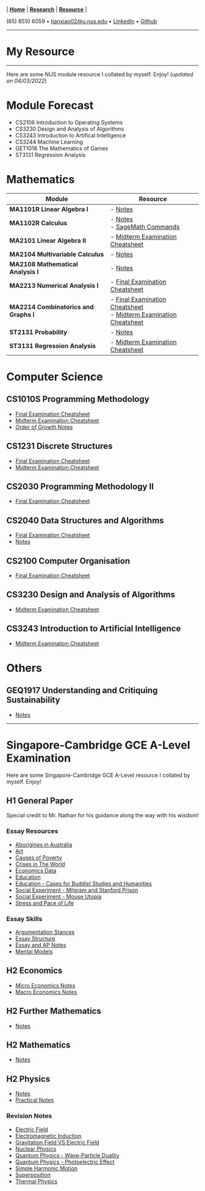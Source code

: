 |  **[Home](https://snoidetx.github.io)**  |  **[Research](https://snoidetx.github.io/research)**  |  **[Resource](https://snoidetx.github.io/resource)**  |

(65) 8510 6059 • tianxiao02@u.nus.edu • [LinkedIn](https://www.linkedin.com/in/tian-xiao-1202/) • [Github](https://github.com/snoidetx/)  

---

# My Resource

---

Here are some NUS module resource I collated by myself. Enjoy! (*updated on 04/03/2022*)

# Module Forecast
- CS2106 Introduction to Operating Systems
- CS3230 Design and Analysis of Algorithms
- CS3243 Introduction to Artifical Intelligence
- CS3244 Machine Learning
- GET1018 The Mathematics of Games
- ST3131 Regression Analysis

# Mathematics

| Module | Resource |
| --- | --- |
| **MA1101R Linear Algebra I** | - [Notes](https://github.com/snoidetx/snoidetx.github.io/blob/main/cont/resource/NUS-MA1101R-Notes.pdf) |
| **MA1102R Calculus** | - [Notes](https://github.com/snoidetx/snoidetx.github.io/blob/main/cont/resource/NUS-MA1102R-Notes.pdf)<br>- [SageMath Commands](https://github.com/snoidetx/snoidetx.github.io/blob/main/cont/resource/NUS-MA1102R-SagemathCommands.pdf) |
| **MA2101 Linear Algebra II** | - [Midterm Examination Cheatsheet](https://github.com/snoidetx/snoidetx.github.io/blob/main/cont/resource/NUS-MA2101-MidtermExaminationCheatsheet.pdf) |
| **MA2104 Multivariable Calculus** | - [Notes](https://github.com/snoidetx/snoidetx.github.io/blob/main/cont/resource/NUS-MA2104-Notes.pdf) |
| **MA2108 Mathematical Analysis I** | - [Notes](https://github.com/snoidetx/snoidetx.github.io/blob/main/cont/resource/NUS-MA2108-Notes.pdf) |
| **MA2213 Numerical Analysis I** | - [Final Examination Cheatsheet](https://github.com/snoidetx/snoidetx.github.io/blob/main/cont/resource/NUS-MA2213-FinalExaminationCheatsheet.pdf) |
| **MA2214 Combinatorics and Graphs I** | - [Final Examination Cheatsheet](https://github.com/snoidetx/snoidetx.github.io/blob/main/cont/resource/NUS-MA2214-FinalExaminationCheatsheet.pdf)<br>- [Midterm Examination Cheatsheet](https://github.com/snoidetx/snoidetx.github.io/blob/main/cont/resource/NUS-MA2214-MidtermCheatsheet.pdf) |
| **ST2131 Probability** | - [Notes](https://github.com/snoidetx/snoidetx.github.io/blob/main/cont/resource/NUS-ST2131-Notes.pdf) |
| **ST3131 Regression Analysis** | - [Midterm Examination Cheatsheet](https://github.com/snoidetx/snoidetx.github.io/blob/main/cont/resource/NUS-ST3131-MidtermExaminationCheatsheet.pdf) 

# Computer Science
## CS1010S Programming Methodology
- [Final Examination Cheatsheet](https://github.com/snoidetx/snoidetx.github.io/blob/main/cont/resource/NUS-CS1010S-FinalExaminationCheatsheet.pdf)
- [Midterm Examination Cheatsheet](https://github.com/snoidetx/snoidetx.github.io/blob/main/cont/resource/NUS-CS1010S-MidtermExaminationCheatsheet.pdf)
- [Order of Growth Notes](https://github.com/snoidetx/snoidetx.github.io/blob/main/cont/resource/NUS-CS1010S-OrderOfGrowthNotes.pdf)

## CS1231 Discrete Structures
- [Final Examination Cheatsheet](https://github.com/snoidetx/snoidetx.github.io/blob/main/cont/resource/NUS-CS1231-FinalExaminationCheatsheet.pdf)
- [Midterm Examination Cheatsheet](https://github.com/snoidetx/snoidetx.github.io/blob/main/cont/resource/NUS-CS1231-MidtermExaminationCheatsheet.pdf)

## CS2030 Programming Methodology II
- [Final Examination Cheatsheet](https://github.com/snoidetx/snoidetx.github.io/blob/main/cont/resource/NUS-CS2030-FinalExaminationCheatsheet.pdf)

## CS2040 Data Structures and Algorithms
- [Final Examination Cheatsheet](https://github.com/snoidetx/snoidetx.github.io/blob/main/cont/resource/NUS-CS2040-FinalExaminationCheatsheet.pdf)
- [Notes](https://github.com/snoidetx/snoidetx.github.io/blob/main/cont/resource/NUS-CS2040-Notes.pdf)

## CS2100 Computer Organisation
- [Final Examination Cheatsheet](https://github.com/snoidetx/snoidetx.github.io/blob/main/cont/resource/NUS-CS2100-FinalExaminationCheatsheet.pdf)

## CS3230 Design and Analysis of Algorithms
- [Midterm Examination Cheatsheet](https://github.com/snoidetx/snoidetx.github.io/blob/main/cont/resource/NUS-CS3230-MidtermExaminationCheatsheet.pdf)

## CS3243 Introduction to Artificial Intelligence
- [Midterm Examination Cheatsheet](https://github.com/snoidetx/snoidetx.github.io/blob/main/cont/resource/NUS-CS3243-MidtermExaminationCheatsheet.pdf)

# Others
## GEQ1917 Understanding and Critiquing Sustainability
- [Notes](https://github.com/snoidetx/snoidetx.github.io/blob/main/cont/resource/NUS-GEQ1917-Notes.pdf)

---

# Singapore-Cambridge GCE A-Level Examination

Here are some Singapore-Cambridge GCE A-Level resource I collated by myself. Enjoy!

## H1 General Paper

Special credit to Mr. Nathan for his guidance along the way with his wisdom!

### Essay Resources
- [Aborigines in Australia](https://github.com/snoidetx/snoidetx.github.io/blob/main/cont/resource/ALevel-H2GeneralPaper-AboriginesInAustralia.png)
- [Art](https://github.com/snoidetx/snoidetx.github.io/blob/main/cont/resource/ALevel-H2GeneralPaper-Art.pdf)
- [Causes of Poverty](https://github.com/snoidetx/snoidetx.github.io/blob/main/cont/resource/CausesOfPoverty.png)
- [Crises in The World](https://github.com/snoidetx/snoidetx.github.io/blob/main/cont/resource/ALevel-H2GeneralPaper-CrisesInTheWorld.pdf)
- [Economics Data](https://github.com/snoidetx/snoidetx.github.io/blob/main/cont/resource/ALevel-H2GeneralPaper-EconomicsData.png)
- [Education](https://github.com/snoidetx/snoidetx.github.io/blob/main/cont/resource/ALevel-H2GeneralPaper-Education.pdf)
- [Education - Cases for Buddist Studies and Humanities](https://github.com/snoidetx/snoidetx.github.io/blob/main/cont/resource/ALevel-H2GeneralPaper-EducationCasesForBuddistStudiesHumanities.png)
- [Social Experiment - Milgram and Stanford Prison](https://github.com/snoidetx/snoidetx.github.io/blob/main/cont/resource/ALevel-H2GeneralPaper-MilgramStanfordPrison.pdf)
- [Social Experiment - Mouse Utopia](https://github.com/snoidetx/snoidetx.github.io/blob/main/cont/resource/ALevel-H2GeneralPaper-MouseUtopia.png)
- [Stress and Pace of Life](https://github.com/snoidetx/snoidetx.github.io/blob/main/cont/resource/ALevel-H2GeneralPaper-StressPaceOfLife.pdf)

### Essay Skills
- [Argumentation Stances](https://github.com/snoidetx/snoidetx.github.io/blob/main/cont/resource/ALevel-H2GeneralPaper-ArgumentationStances.pdf)
- [Essay Structure](https://github.com/snoidetx/snoidetx.github.io/blob/main/cont/resource/ALevel-H2GeneralPaper-EssayStructure.pdf)
- [Essay and AP Notes](https://github.com/snoidetx/snoidetx.github.io/blob/main/cont/resource/ALevel-H2GeneralPaper-EssayApNotes.pdf)
- [Mental Models](https://github.com/snoidetx/snoidetx.github.io/blob/main/cont/resource/ALevel-H2GeneralPaper-MentalModels.pdf)

## H2 Economics
- [Micro Economics Notes](https://github.com/snoidetx/snoidetx.github.io/blob/main/cont/resource/ALevel-H2Economics-MicroEconomicsNotes.pdf)
- [Macro Economics Notes](https://github.com/snoidetx/snoidetx.github.io/blob/main/cont/resource/ALevel-H2Economics-MacroEconomicsNotes.pdf)

## H2 Further Mathematics
- [Notes](https://github.com/snoidetx/snoidetx.github.io/blob/main/cont/resource/ALevel-H2FurtherMathematics-Notes.pdf)

## H2 Mathematics
- [Notes](https://github.com/snoidetx/snoidetx.github.io/blob/main/cont/resource/ALevel-H2Mathematics-Notes.pdf)

## H2 Physics
- [Notes](https://github.com/snoidetx/snoidetx.github.io/blob/main/cont/resource/ALevel-H2Physics-Notes.pdf)
- [Practical Notes](https://github.com/snoidetx/snoidetx.github.io/blob/main/cont/resource/ALevel-H2Physics-PracticalNotes.pdf)

### Revision Notes
- [Electric Field](https://github.com/snoidetx/snoidetx.github.io/blob/main/cont/resource/ALevel-H2Physics-ElectricFieldRevisionNotes.pdf)
- [Electromagnetic Induction](https://github.com/snoidetx/snoidetx.github.io/blob/main/cont/resource/ALevel-H2Physics-ElectromagneticInductionRevisionNotes.pdf)
- [Gravitation Field VS Electric Field](https://github.com/snoidetx/snoidetx.github.io/blob/main/cont/resource/ALevel-H2Physics-GravitationalFieldVsElectricFieldRevisionNotes.pdf)
- [Nuclear Physics](https://github.com/snoidetx/snoidetx.github.io/blob/main/cont/resource/ALevel-H2Physics-NuclearPhysicsRevisionNotes.pdf)
- [Quantum Physics - Wave-Particle Duality](https://github.com/snoidetx/snoidetx.github.io/blob/main/cont/resource/ALevel-H2Physics-QuantumPhysicsWaveParticleDualityRevisionNotes.pdf)
- [Quantum Physics - Photoelectric Effect](https://github.com/snoidetx/snoidetx.github.io/blob/main/cont/resource/ALevel-H2Physics-PhotoelectricEffectRevisionNotes.pdf)
- [Simple Harmonic Motion](https://github.com/snoidetx/snoidetx.github.io/blob/main/cont/resource/ALevel-H2Physics-SimpleHarmonicMotionRevisionNotes.pdf)
- [Superposition](https://github.com/snoidetx/snoidetx.github.io/blob/main/cont/resource/ALevel-H2Physics-SuperpositionRevisionNotes.pdf)
- [Thermal Physics](https://github.com/snoidetx/snoidetx.github.io/blob/main/cont/resource/ALevel-H2Physics-ThermalPhysicsRevisionNotes.pdf)
